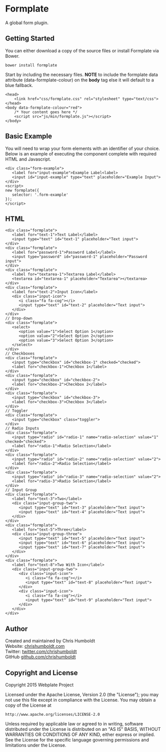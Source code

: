 # Formplate
A global form plugin.

## Getting Started
You can either download a copy of the source files or install Formplate via Bower.

```
bower install formplate
```

Start by including the necessary files. **NOTE** to include the formplate data attribute (data-formplate-colour) on the **body** tag else it will default to a blue fallback.

```
<head>
	<link href="css/formplate.css" rel="stylesheet" type="text/css">
</head>
<body data-formplate-colour="red">
    /* Your content goes here */
    <script src="js/min/formplate.js"></script>
</body>
```

## Basic Example
You will need to wrap your form elements with an identifier of your choice. Below is an example of executing the component complete with required HTML and Javascript.
```
<div class="form-example">
   <label for="input-example">Example Label<label>
   <input id="input-example" type="text" placeholder="Example Input">
</div>
<script>
new formplate({
   selector: '.form-example'
});
</script>
```

## HTML
```
<div class="formplate">
   <label for="text-1">Text Label</label>
   <input type="text" id="text-1" placeholder="Text input">
</div>
<div class="formplate">
   <label for="password-1">Password Label</label>
   <input type="password" id="password-1" placeholder="Password input">
</div>
<div class="formplate">
   <label for="textarea-1">Textarea Label</label>
   <textarea id="textarea-1" placeholder="Textarea"></textarea>
</div>
<div class="formplate">
   <label for="text-2">Input Icon</label>
   <div class="input-icon">
      <i class="fa fa-cog"></i>
      <input type="text" id="text-2" placeholder="Text input">
   </div>
</div>
// Drop-down
<div class="formplate">
   <select>
      <option value="1">Select Option 1</option>
      <option value="2">Select Option 2</option>
      <option value="3">Select Option 3</option>
   </select>
</div>
// Checkboxes
<div class="formplate">
   <input type="checkbox" id="checkbox-1" checked="checked">
   <label for="checkbox-1">Checkbox 1</label>
</div>
<div class="formplate">
   <input type="checkbox" id="checkbox-2">
   <label for="checkbox-2">Checkbox 2</label>
</div>
<div class="formplate">
   <input type="checkbox" id="checkbox-3">
   <label for="checkbox-3">Checkbox 3</label>
</div>
// Toggler
<div class="formplate">
   <input type="checkbox" class="toggler">
</div>
// Radio Inputs
<div class="formplate">
   <input type="radio" id="radio-1" name="radio-selection" value="1" checked="checked">
   <label for="radio-1">Radio Selection</label>
</div>
<div class="formplate">
   <input type="radio" id="radio-2" name="radio-selection" value="2">
   <label for="radio-2">Radio Selection</label>
</div>
<div class="formplate">
   <input type="radio" id="radio-3" name="radio-selection" value="2">
   <label for="radio-3">Radio Selection</label>
</div>
// Input Group
<div class="formplate">
   <label for="text-3">Two</label>
   <div class="input-group-two">
      <input type="text" id="text-3" placeholder="Text input">
      <input type="text" id="text-4" placeholder="Text input">
   </div>
</div>
<div class="formplate">
   <label for="text-5">Three</label>
   <div class="input-group-three">
      <input type="text" id="text-5" placeholder="Text input">
      <input type="text" id="text-6" placeholder="Text input">
      <input type="text" id="text-7" placeholder="Text input">
   </div>
</div>
<div class="formplate">
   <label for="text-8">Two With Icon</label>
   <div class="input-group-two">
      <div class="input-icon">
         <i class="fa fa-cog"></i>
         <input type="text" id="text-8" placeholder="Text input">
      </div>
      <div class="input-icon">
         <i class="fa fa-cog"></i>
         <input type="text" id="text-9" placeholder="Text input">
      </div>
   </div>
</div>
```

## Author
Created and maintained by Chris Humboldt<br>
Website: <a href="http://chrishumboldt.com/">chrishumboldt.com</a><br>
Twitter: <a href="https://twitter.com/chrishumboldt">twitter.com/chrishumboldt</a><br>
GitHub <a href="https://github.com/chrishumboldt">github.com/chrishumboldt</a><br>

## Copyright and License
Copyright 2015 Webplate Project

Licensed under the Apache License, Version 2.0 (the "License");
you may not use this file except in compliance with the License.
You may obtain a copy of the License at

    http://www.apache.org/licenses/LICENSE-2.0

Unless required by applicable law or agreed to in writing, software
distributed under the License is distributed on an "AS IS" BASIS,
WITHOUT WARRANTIES OR CONDITIONS OF ANY KIND, either express or implied.
See the License for the specific language governing permissions and
limitations under the License.
